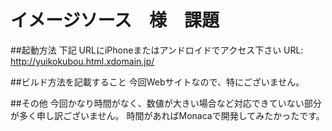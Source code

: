 # イメージソース　様　課題
##起動方法
下記 URLにiPhoneまたはアンドロイドでアクセス下さい
URL: http://yuikokubou.html.xdomain.jp/

##ビルド方法を記載すること
今回Webサイトなので、特にございません。

##その他
今回かなり時間がなく、数値が大きい場合など対応できていない部分が多く申し訳ございません。
時間があればMonacaで開発してみたかったです。
